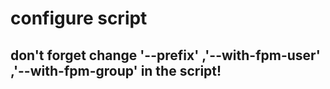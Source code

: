 # configure script

## don't forget change '--prefix' ,'--with-fpm-user' ,'--with-fpm-group' in the script!
